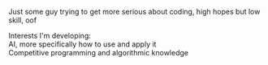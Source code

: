 Just some guy trying to get more serious about coding, high hopes but low skill, oof  

Interests I'm developing:  
  AI, more specifically how to use and apply it  
  Competitive programming and algorithmic knowledge  

